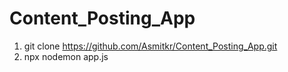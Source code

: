 # Content_Posting_App
1. git clone https://github.com/Asmitkr/Content_Posting_App.git
2. npx nodemon app.js

